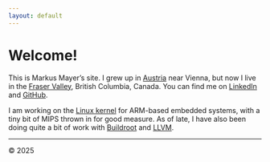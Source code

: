 ```yaml
---
layout: default
---
```


# Welcome!

This is Markus Mayer&#8217;s site. I grew up in
[Austria](https://en.wikipedia.org/wiki/Austria) near Vienna, but now I live
in the [Fraser Valley](https://en.wikipedia.org/wiki/Fraser_Valley), British
Columbia, Canada. You can find me on
[LinkedIn](https://ca.linkedin.com/in/mmayer/) and
[GitHub](https://github.com/mmayer/).

I am working on the [Linux kernel](https://www.kernel.org) for ARM-based
embedded systems, with a tiny bit of MIPS thrown in for good measure. As of
late, I have also been doing quite a bit of work with
[Buildroot](https://www.buildroot.org) and [LLVM](https://www.llvm.org/).

* * *

&copy; 2025
